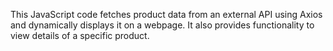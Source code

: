 This JavaScript code fetches product data from an external API using Axios and dynamically displays it on a webpage. It also provides functionality to view details of a specific product.
